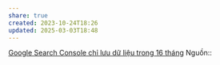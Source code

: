 ```yaml
---
share: true
created: 2023-10-24T18:26
updated: 2025-03-03T18:48
---
```

[Google Search Console chỉ lưu dữ liệu trong 16 tháng](./Google%20Search%20Console%20ch%E1%BB%89%20l%C6%B0u%20d%E1%BB%AF%20li%E1%BB%87u%20trong%2016%20th%C3%A1ng.md) 
Nguồn::